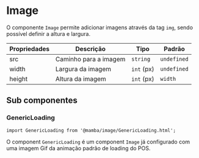 # Image

O componente `Image` permite adicionar imagens através da tag `img`, sendo possível definir a altura e largura.

| Propriedades | Descrição                  | Tipo       | Padrão      |
| ------------ | -------------------------- | ---------- | ----------- |
| src          | Caminho para a imagem      | `string`   | `undefined` |
| width        | Largura da imagem          | `int` (px) | `undefined` |
| height       | Altura da imagem           | `int` (px) | `width`     |

## Sub componentes

### GenericLoading

`import GenericLoading from '@mamba/image/GenericLoading.html';`

O component `GenericLoading` é um component `Image` já configurado com uma imagem Gif da animação padrão de loading do POS.

